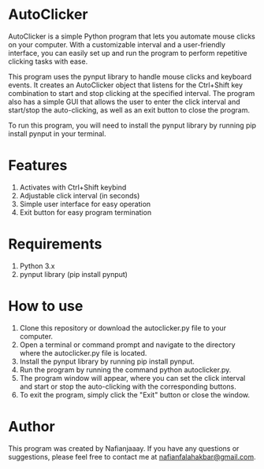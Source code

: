 # AutoClicker
AutoClicker is a simple Python program that lets you automate mouse clicks on your computer. With a customizable interval and a user-friendly interface, you can easily set up and run the program to perform repetitive clicking tasks with ease.

This program uses the pynput library to handle mouse clicks and keyboard events. It creates an AutoClicker object that listens for the Ctrl+Shift key combination to start and stop clicking at the specified interval. The program also has a simple GUI that allows the user to enter the click interval and start/stop the auto-clicking, as well as an exit button to close the program.

To run this program, you will need to install the pynput library by running pip install pynput in your terminal.

# Features
1.  Activates with Ctrl+Shift keybind
2.  Adjustable click interval (in seconds)
3.  Simple user interface for easy operation
4.  Exit button for easy program termination

# Requirements
1.  Python 3.x
2.  pynput library (pip install pynput)

# How to use
1.  Clone this repository or download the autoclicker.py file to your computer.
2.  Open a terminal or command prompt and navigate to the directory where the autoclicker.py file is located.
3.  Install the pynput library by running pip install pynput.
4.  Run the program by running the command python autoclicker.py.
5.  The program window will appear, where you can set the click interval and start or stop the auto-clicking with the corresponding buttons.
6.  To exit the program, simply click the "Exit" button or close the window.

# Author
This program was created by Nafianjaaay. If you have any questions or suggestions, please feel free to contact me at nafianfalahakbar@gmail.com.
